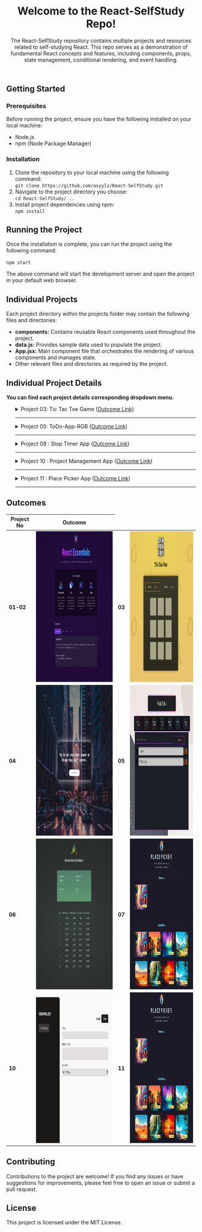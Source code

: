 <body>
  <header>
    <h1>Welcome to the React-SelfStudy Repo!</h1>
    <p>The React-SelfStudy repository contains multiple projects and resources related to self-studying React. This repo
      serves as a demonstration of fundamental React concepts and features, including components, props, state
      management, conditional rendering, and event handling.</p>
  </header>
  <section id="getting-started">
    <h2>Getting Started</h2>
    <h3>Prerequisites</h3>
    <p>Before running the project, ensure you have the following installed on your local machine:</p>
    <ul>
      <li>Node.js</li>
      <li>npm (Node Package Manager)</li>
    </ul>
    <h3>Installation</h3>
    <ol>
      <li>Clone the repository to your local machine using the following command:</li>
      <code>git clone https://github.com/asyylz/React-SelfStudy.git</code>
      <li>Navigate to the project directory you choose:</li>
      <code>cd React-SelfStudy/...</code>
      <li>Install project dependencies using npm:</li>
      <code>npm install</code>
    </ol>
  </section>

  <section id="running-project">
    <h2>Running the Project</h2>
    <p>Once the installation is complete, you can run the project using the following command:</p>
    <code>npm start</code>
    <p>The above command will start the development server and open the project in your default web browser.</p>
  </section>

  <section id="individual-projects">
    <h2>Individual Projects</h2>
    <p>Each project directory within the projects folder may contain the following files and directories:</p>
    <ul>
      <li><strong>components:</strong> Contains reusable React components used throughout the project.</li>
      <li><strong>data.js:</strong> Provides sample data used to populate the project.</li>
      <li><strong>App.jsx:</strong> Main component file that orchestrates the rendering of various components and
        manages state.</li>
      <li>Other relevant files and directories as required by the project.</li>
    </ul>
  </section>
  <section id="individual-readmes">
    <h2>Individual Project Details</h2>
    <p><strong>You can find each project details corresponding dropdown menu.</strong></p>
    <ul>
      <details>
        <summary>Project 03: Tic Tac Toe Game (<a href="https://glittery-tapioca-e95324.netlify.app/">Outcome Link</a>)
        </summary>
        <br>
        <p> <strong>
            <h3>Description:</h3>
          </strong> This is a simple project management app built with React. It allows users to
          create projects, add tasks to projects, and manage tasks within projects.
          <strong>
            <h3>Features:</h3>
          </strong>
          <em>Player Name Editing:</em> Users can edit the name of a player by clicking the "Edit" button next to the
          player's name.
          <br>
          <em>Dynamic Display:</em>The component dynamically switches between displaying the player's name as text or as
          an editable input field based on user interaction.
          <br>
          <em>Save Changes:</em>Users can save changes made to the player's name by clicking the "Save" button.
          <br>
          <strong>
            <h3>Notes:</h3>
          </strong>
          This project was created as part of an educational course on Udemy and is intended for learning purposes only.
          All credit for the project idea and implementation goes to the course instructors and authors.
        </p>
      </details>
      <hr>
      <details>
        <summary>Project 05: ToDo-App-RGB (<a href="https://to-do-app-rgb-style.vercel.app/">Outcome Link</a>)
        </summary>
        <br>
        <p> <strong>
            <h3>You can reach its own repo</h3>(<a href="https://github.com/asyylz/Weather-Check-App">here</a>)
          </strong>
        </p>
      </details>
      <hr>
      <details>
        <summary>Project 09 : Stop Timer App (<a href="https://eclectic-belekoy-7f7658.netlify.app/">Outcome Link</a>)
        </summary>
        <br>
        <p> <strong>
            <h3>Description:</h3>
          </strong>
          The Timer Challenge component is a React component designed to facilitate timed challenges or activities. It
          includes features for starting, stopping, and resetting a timer, as well as displaying the remaining time and
          managing a modal dialog for displaying results.
          <strong>
            <h3>Features:</h3>
          </strong>
          <em>Timer Management:</em>Start, stop, and reset the timer for the challenge.
          <br>
          <em>Dynamic Display:</em>Display the remaining time dynamically during the challenge.
          <br>
          <em>Result Modal:</em>Open a modal dialog to display the results of the challenge upon completion.
          <br>
          <strong>
            <h3>Notes:</h3>
          </strong>
          This project was created as part of an educational course on Udemy and is intended for learning purposes only.
          All credit for the project idea and implementation goes to the course instructors and authors.
        </p>
      </details>
      <hr>
      <details>
        <summary>Project 10 : Project Management App (<a href="https://managementproject.netlify.app/">Outcome Link</a>)
        </summary>
        <br>
        <p> <strong>
            <h3>Description:</h3>
          </strong> This is a simple project management app built with React. It allows users to
          create projects, add tasks to projects, and manage tasks within projects.
          <strong>
            <h3>Features:</h3>
          </strong>
          <em>Project Management:</em> Users can create new projects, view existing projects, and delete projects.
          <br>
          <em>Task Management:</em>Within each project, users can add tasks, delete tasks, and view all tasks associated
          with the project.
          <br>
          <strong>
            <h3>Usage:</h3>
          </strong>
          <em>Creating a Project:</em> Click on the "Add Project" button in the sidebar to create a new project. Enter
          the project details and click "Save".
          <br>
          <em>Managing Tasks:</em> Select a project from the sidebar to view and manage tasks associated with that
          project. You can add tasks, delete tasks, and view all tasks.
          <br>
          <em>Deleting a Project:</em> To delete a project, select the project from the sidebar and click the "Delete
          Project"
          button.
          <br>
          <strong>
            <h3>Notes:</h3>
          </strong>
          This project was created as part of an educational course on Udemy and is intended for learning purposes only.
          All credit for the project idea and implementation goes to the course instructors and authors.
        </p>
      </details>
      <hr>
      <details>
        <summary>Project 11 : Place Picker App (<a href="https://placechose.netlify.app/">Outcome Link</a>)
        </summary>
        <br>
        <p> <strong>
            <h3>Description:</h3>
          </strong>The "PlacePicker" app allows users to create and manage their personal collection of places they
          would like to visit or have visited. With a user-friendly interface, users can easily browse through available
          places, select them for their collection, and remove them if needed. The app also provides a feature to sort
          available places based on the user's current location, making it convenient for users to discover nearby
          places of interest.
          <strong>
            <h3>Features:</h3>
          </strong>
          <em>Personalized Collection:</em> Users can create their own collection of places they want to visit or have
          visited, making it easy to keep track of their travel goals and experiences.
          <br>
          <em>Geolocation Sorting::</em>Utilizing geolocation services, the app sorts available places based on the
          user's current location, enabling users to discover nearby attractions effortlessly.
          <br>
          <em>Modal Confirmation: </em> When removing a selected place from their collection, users are presented with a
          modal confirmation dialog to ensure accurate removal.
          <br>
          <em>ProgressBar:</em>A customizable progress bar component that displays the remaining time and triggers a
          callback function when the timer expires.
          <br>
          <strong>
            <h3>Notes:</h3>
          </strong>
          This project was created as part of an educational course on Udemy and is intended for learning purposes only.
          All credit for the project idea and implementation goes to the course instructors and authors.
        </p>
      </details>
      <hr>
    </ul>
  </section>
  <section id="outcomes">
    <h2>Outcomes</h2>
    <table>
      <thead>
        <tr>
          <th>Project No</th>
          <th>Outcome</th>
        </tr>
      </thead>
      <tbody>
        <tr>
          <td><strong>01-02</strong></td>
          <td><img
              src="https://github.com/asyylz/React-SelfStudy/blob/28548769f47460df1efee60746b7f4d4af1c71fa/01-starting-project/01-outcome.jpg"
              width="400" height="400" alt="Project01outcome"></td>
          <td><strong>03</strong></td>
          <td><img src="https://github.com/asyylz/React-SelfStudy/blob/main/03-TicTacToe-Game/public/outcome.jpg"
              width="400" height="400" alt="Project02outcome"></td>
        </tr>
        <tr>
          <td><strong>04</strong></td>
          <td><img
              src="https://github.com/asyylz/React-SelfStudy/blob/bb1d3418d4a6807ffc00b59876d02a53a613a23d/04-Random-Quote-Generator/public/output.jpg"
              width="400" height="400" alt="Project04outcome"></td>
          <td><strong>05</strong></td>
          <td><img src="https://github.com/asyylz/React-SelfStudy/blob/main/05-ToDo-App-RGB/public/outcome.jpg"
              width="400" height="400" alt="Project02outcome"></td>
        </tr>
        <tr>
          <td><strong>06</strong></td>
          <td><img src="https://github.com/asyylz/React-SelfStudy/blob/main/06-InvestmentFigures/public/outcome.jpg"
              width="400" height="400" alt="Project06outcome"></td>
          <td><strong>07</strong></td>
          <td><img
              src="https://github.com/asyylz/React-SelfStudy/blob/e9ecdf02efe9d40f0f64ef5975bf2ba6d96aef26/12-PlacePicker/public/outcome.jpg"
              width="400" height="400" alt="Project 11 outcome"></td>
        </tr>
        <tr>
          <td><strong>10</strong></td>
          <td><img src="https://github.com/asyylz/React-SelfStudy/blob/c9cca21ee3a9299e9b7fb84cd49f5b0946083b42/10-ManagementApp/public/outcome.jpg"
              width="400" height="400" alt="Project10outcome"></td>
          <td><strong>11</strong></td>
          <td><img
              src="https://github.com/asyylz/React-SelfStudy/blob/e9ecdf02efe9d40f0f64ef5975bf2ba6d96aef26/12-PlacePicker/public/outcome.jpg"
              width="400" height="400" alt="Project 11 outcome"></td>
        </tr>
      </tbody>
    </table>
  </section>

  <footer>
    <h2>Contributing</h2>
    <p>Contributions to the project are welcome! If you find any issues or have suggestions for improvements, please
      feel free to open an issue or submit a pull request.</p>
    <h2>License</h2>
    <p>This project is licensed under the MIT License.</p>
  </footer>
</body>
